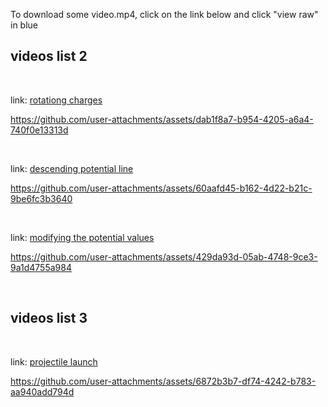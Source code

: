 To download some video.mp4, click on the link below and click "view raw" in blue

## videos list 2

<br/>

link: [rotationg charges](https://github.com/physerikc/computational-physics-II/blob/main/videos%20list2/rotating%20charges.mp4)

https://github.com/user-attachments/assets/dab1f8a7-b954-4205-a6a4-740f0e13313d

<br/>

link: [descending potential line](https://github.com/physerikc/computational-physics-II/blob/main/videos%20list2/descending%20potential%20line.mp4)

https://github.com/user-attachments/assets/60aafd45-b162-4d22-b21c-9be6fc3b3640

<br/>

link: [modifying the potential values](https://github.com/physerikc/computational-physics-II/blob/main/videos%20list2/modifying%20the%20potential.mp4)

https://github.com/user-attachments/assets/429da93d-05ab-4748-9ce3-9a1d4755a984

<br/>

## videos list 3

<br/>

link: [projectile launch](https://github.com/physerikc/computational-physics-II/tree/main/videos%20list3)

https://github.com/user-attachments/assets/6872b3b7-df74-4242-b783-aa940add794d















